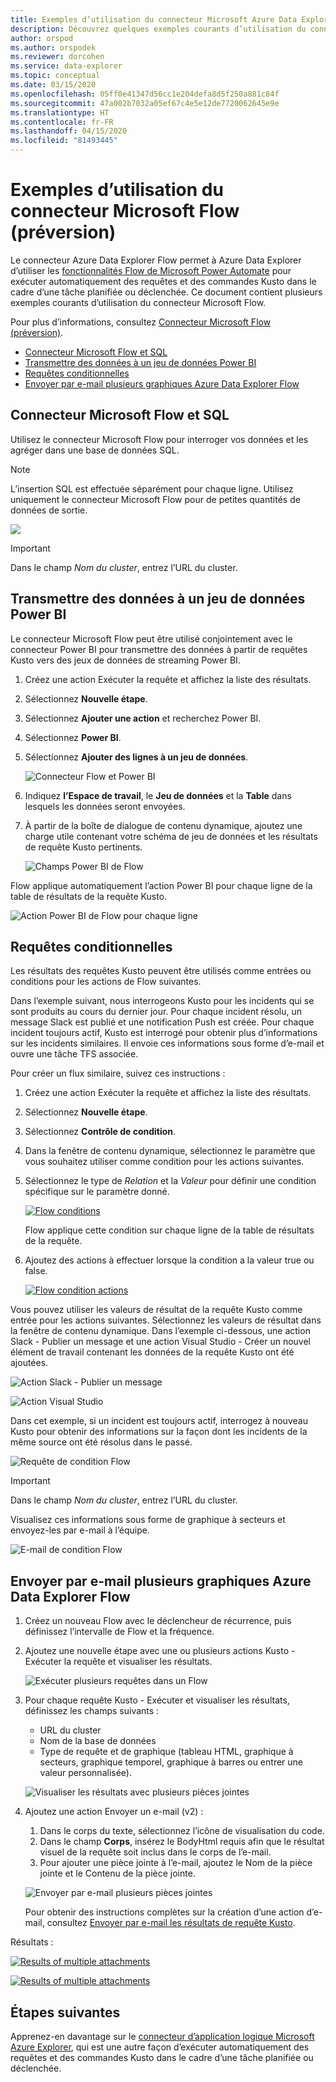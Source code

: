 ```yaml
---
title: Exemples d’utilisation du connecteur Microsoft Azure Data Explorer Flow (préversion)
description: Découvrez quelques exemples courants d’utilisation du connecteur Microsoft Flow.
author: orspod
ms.author: orspodek
ms.reviewer: dorcohen
ms.service: data-explorer
ms.topic: conceptual
ms.date: 03/15/2020
ms.openlocfilehash: 05ff0e41347d56cc1e204defa8d5f250a881c84f
ms.sourcegitcommit: 47a002b7032a05ef67c4e5e12de7720062645e9e
ms.translationtype: HT
ms.contentlocale: fr-FR
ms.lasthandoff: 04/15/2020
ms.locfileid: "81493445"
---
```

# <a name="microsoft-flow-connector-preview-usage-examples"></a>Exemples d’utilisation du connecteur Microsoft Flow (préversion)

Le connecteur Azure Data Explorer Flow permet à Azure Data Explorer d’utiliser les [fonctionnalités Flow de Microsoft Power Automate](https://flow.microsoft.com/) pour exécuter automatiquement des requêtes et des commandes Kusto dans le cadre d’une tâche planifiée ou déclenchée. Ce document contient plusieurs exemples courants d’utilisation du connecteur Microsoft Flow.

Pour plus d’informations, consultez [Connecteur Microsoft Flow (préversion)](flow.md).

* [Connecteur Microsoft Flow et SQL](#microsoft-flow-connector-and-sql)
* [Transmettre des données à un jeu de données Power BI](#push-data-to-power-bi-dataset)
* [Requêtes conditionnelles](#conditional-queries)
* [Envoyer par e-mail plusieurs graphiques Azure Data Explorer Flow](#email-multiple-azure-data-explorer-flow-charts)

## <a name="microsoft-flow-connector-and-sql"></a>Connecteur Microsoft Flow et SQL

Utilisez le connecteur Microsoft Flow pour interroger vos données et les agréger dans une base de données SQL.

> [!Note]
> L’insertion SQL est effectuée séparément pour chaque ligne. Utilisez uniquement le connecteur Microsoft Flow pour de petites quantités de données de sortie. 

![](./media/flow-usage/flow-sqlexample.png)

> [!IMPORTANT]
> Dans le champ *Nom du cluster*, entrez l’URL du cluster.

## <a name="push-data-to-power-bi-dataset"></a>Transmettre des données à un jeu de données Power BI

Le connecteur Microsoft Flow peut être utilisé conjointement avec le connecteur Power BI pour transmettre des données à partir de requêtes Kusto vers des jeux de données de streaming Power BI.

1. Créez une action Exécuter la requête et affichez la liste des résultats.
1. Sélectionnez **Nouvelle étape**.
1. Sélectionnez **Ajouter une action** et recherchez Power BI.
1. Sélectionnez **Power BI**.
1. Sélectionnez **Ajouter des lignes à un jeu de données**. 

    ![Connecteur Flow et Power BI](./media/flow-usage/flow-powerbiconnector.png)
1. Indiquez **l’Espace de travail**, le **Jeu de données** et la **Table** dans lesquels les données seront envoyées.
1. À partir de la boîte de dialogue de contenu dynamique, ajoutez une charge utile contenant votre schéma de jeu de données et les résultats de requête Kusto pertinents.

    ![Champs Power BI de Flow](./media/flow-usage/flow-powerbifields.png)

Flow applique automatiquement l’action Power BI pour chaque ligne de la table de résultats de la requête Kusto. 

![Action Power BI de Flow pour chaque ligne](./media/flow-usage/flow-powerbiforeach.png)

## <a name="conditional-queries"></a>Requêtes conditionnelles

Les résultats des requêtes Kusto peuvent être utilisés comme entrées ou conditions pour les actions de Flow suivantes.

Dans l’exemple suivant, nous interrogeons Kusto pour les incidents qui se sont produits au cours du dernier jour. Pour chaque incident résolu, un message Slack est publié et une notification Push est créée.
Pour chaque incident toujours actif, Kusto est interrogé pour obtenir plus d’informations sur les incidents similaires. Il envoie ces informations sous forme d’e-mail et ouvre une tâche TFS associée.

Pour créer un flux similaire, suivez ces instructions :

1. Créez une action Exécuter la requête et affichez la liste des résultats.
1. Sélectionnez **Nouvelle étape**.
1. Sélectionnez **Contrôle de condition**.
1. Dans la fenêtre de contenu dynamique, sélectionnez le paramètre que vous souhaitez utiliser comme condition pour les actions suivantes.
1. Sélectionnez le type de *Relation* et la *Valeur* pour définir une condition spécifique sur le paramètre donné.

    [![](./media/flow-usage/flow-condition.png "Flow conditions")](./media/flow-usage/flow-condition.png#lightbox)

    Flow applique cette condition sur chaque ligne de la table de résultats de la requête.
1. Ajoutez des actions à effectuer lorsque la condition a la valeur true ou false.

    [![](./media/flow-usage/flow-conditionactions.png "Flow condition actions")](./media/flow-usage/flow-conditionactions.png#lightbox)

Vous pouvez utiliser les valeurs de résultat de la requête Kusto comme entrée pour les actions suivantes. Sélectionnez les valeurs de résultat dans la fenêtre de contenu dynamique.
Dans l’exemple ci-dessous, une action Slack - Publier un message et une action Visual Studio - Créer un nouvel élément de travail contenant les données de la requête Kusto ont été ajoutées.

![Action Slack - Publier un message](./media/flow-usage/flow-slack.png)

![Action Visual Studio](./media/flow-usage/flow-visualstudio.png)

Dans cet exemple, si un incident est toujours actif, interrogez à nouveau Kusto pour obtenir des informations sur la façon dont les incidents de la même source ont été résolus dans le passé.

![Requête de condition Flow](./media/flow-usage/flow-conditionquery.png)

> [!IMPORTANT]
> Dans le champ *Nom du cluster*, entrez l’URL du cluster.

Visualisez ces informations sous forme de graphique à secteurs et envoyez-les par e-mail à l’équipe.

![E-mail de condition Flow](./media/flow-usage/flow-conditionemail.png)

## <a name="email-multiple-azure-data-explorer-flow-charts"></a>Envoyer par e-mail plusieurs graphiques Azure Data Explorer Flow

1. Créez un nouveau Flow avec le déclencheur de récurrence, puis définissez l’intervalle de Flow et la fréquence. 
1. Ajoutez une nouvelle étape avec une ou plusieurs actions Kusto - Exécuter la requête et visualiser les résultats. 

    ![Exécuter plusieurs requêtes dans un Flow](./media/flow-usage/flow-severalqueries.png)
1. Pour chaque requête Kusto - Exécuter et visualiser les résultats, définissez les champs suivants :
    * URL du cluster
    * Nom de la base de données
    * Type de requête et de graphique (tableau HTML, graphique à secteurs, graphique temporel, graphique à barres ou entrer une valeur personnalisée).

    ![Visualiser les résultats avec plusieurs pièces jointes](./media/flow-usage/flow-visualizeresultsmultipleattachments.png)

1. Ajoutez une action Envoyer un e-mail (v2) : 
    1. Dans le corps du texte, sélectionnez l’icône de visualisation du code.
    1. Dans le champ **Corps**, insérez le BodyHtml requis afin que le résultat visuel de la requête soit inclus dans le corps de l’e-mail.
    1. Pour ajouter une pièce jointe à l’e-mail, ajoutez le Nom de la pièce jointe et le Contenu de la pièce jointe.
    
    ![Envoyer par e-mail plusieurs pièces jointes](./media/flow-usage/flow-email-multiple-attachments.png)

    Pour obtenir des instructions complètes sur la création d’une action d’e-mail, consultez [Envoyer par e-mail les résultats de requête Kusto](flow.md#email-kusto-query-results). 

Résultats :

[![](./media/flow-usage/flow-resultsmultipleattachments.png "Results of multiple attachments")](./media/flow-usage/flow-resultsmultipleattachments.png#lightbox)

[![](./media/flow-usage/flow-resultsmultipleattachments2.png "Results of multiple attachments")](./media/flow-usage/flow-resultsmultipleattachments2.png#lightbox)

## <a name="next-steps"></a>Étapes suivantes

Apprenez-en davantage sur le [connecteur d’application logique Microsoft Azure Explorer](kusto/tools/logicapps.md), qui est une autre façon d’exécuter automatiquement des requêtes et des commandes Kusto dans le cadre d’une tâche planifiée ou déclenchée.
